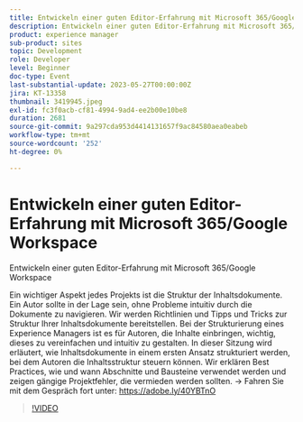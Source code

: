 ```yaml
---
title: Entwickeln einer guten Editor-Erfahrung mit Microsoft 365/Google Workspace
description: Entwickeln einer guten Editor-Erfahrung mit Microsoft 365/Google Workspace Ein wesentlicher Aspekt jedes Projekts ist die Struktur der Inhaltsdokumente. Ein Autor sollte in der Lage sein, ohne Probleme intuitiv durch die Dokumente zu navigieren. Wir werden Richtlinien und Tipps und Tricks zur Struktur Ihrer Inhaltsdokumente bereitstellen. Bei der Strukturierung eines Experience Managers ist es für Autoren, die Inhalte einbringen, wichtig, dieses zu vereinfachen und intuitiv zu gestalten. In dieser Sitzung wird erläutert, wie Inhaltsdokumente in einem ersten Ansatz strukturiert werden, bei dem Autoren die Inhaltsstruktur steuern können. Wir erklären Best Practices, wie und wann Abschnitte und Bausteine verwendet werden und zeigen gängige Projektfehler, die vermieden werden sollten.
product: experience manager
sub-product: sites
topic: Development
role: Developer
level: Beginner
doc-type: Event
last-substantial-update: 2023-05-27T00:00:00Z
jira: KT-13358
thumbnail: 3419945.jpeg
exl-id: fc3f0acb-cf81-4994-9ad4-ee2b00e10be8
duration: 2681
source-git-commit: 9a297cda953d4414131657f9ac84580aea0eabeb
workflow-type: tm+mt
source-wordcount: '252'
ht-degree: 0%

---
```


# Entwickeln einer guten Editor-Erfahrung mit Microsoft 365/Google Workspace

Entwickeln einer guten Editor-Erfahrung mit Microsoft 365/Google Workspace

Ein wichtiger Aspekt jedes Projekts ist die Struktur der Inhaltsdokumente. Ein Autor sollte in der Lage sein, ohne Probleme intuitiv durch die Dokumente zu navigieren. Wir werden Richtlinien und Tipps und Tricks zur Struktur Ihrer Inhaltsdokumente bereitstellen. Bei der Strukturierung eines Experience Managers ist es für Autoren, die Inhalte einbringen, wichtig, dieses zu vereinfachen und intuitiv zu gestalten. In dieser Sitzung wird erläutert, wie Inhaltsdokumente in einem ersten Ansatz strukturiert werden, bei dem Autoren die Inhaltsstruktur steuern können. Wir erklären Best Practices, wie und wann Abschnitte und Bausteine verwendet werden und zeigen gängige Projektfehler, die vermieden werden sollten. → Fahren Sie mit dem Gespräch fort unter: https://adobe.ly/40YBTnO

>[!VIDEO](https://video.tv.adobe.com/v/3419945/?learn=on)
